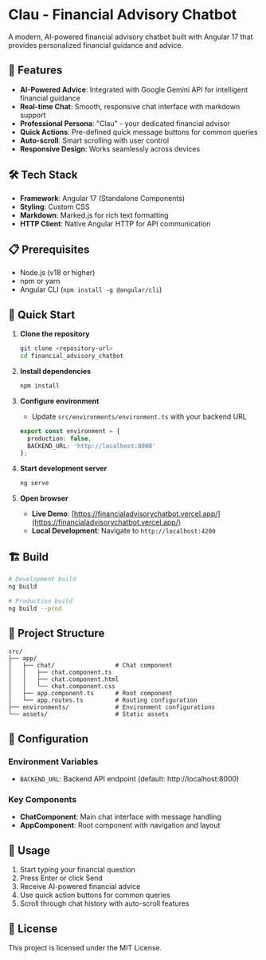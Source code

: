 # Clau - Financial Advisory Chatbot

A modern, AI-powered financial advisory chatbot built with Angular 17 that provides personalized financial guidance and advice.

## 🚀 Features

- **AI-Powered Advice**: Integrated with Google Gemini API for intelligent financial guidance
- **Real-time Chat**: Smooth, responsive chat interface with markdown support
- **Professional Persona**: "Clau" - your dedicated financial advisor
- **Quick Actions**: Pre-defined quick message buttons for common queries
- **Auto-scroll**: Smart scrolling with user control
- **Responsive Design**: Works seamlessly across devices

## 🛠️ Tech Stack

- **Framework**: Angular 17 (Standalone Components)
- **Styling**: Custom CSS
- **Markdown**: Marked.js for rich text formatting
- **HTTP Client**: Native Angular HTTP for API communication

## 📋 Prerequisites

- Node.js (v18 or higher)
- npm or yarn
- Angular CLI (`npm install -g @angular/cli`)

## 🚀 Quick Start

1. **Clone the repository**
   ```bash
   git clone <repository-url>
   cd financial_advisory_chatbot
   ```

2. **Install dependencies**
   ```bash
   npm install
   ```

3. **Configure environment**
   - Update `src/environments/environment.ts` with your backend URL
   ```typescript
   export const environment = {
     production: false,
     BACKEND_URL: 'http://localhost:8000'
   };
   ```

4. **Start development server**
   ```bash
   ng serve
   ```

5. **Open browser**
   - **Live Demo**: [https://financialadvisorychatbot.vercel.app/](https://financialadvisorychatbot.vercel.app/)
   - **Local Development**: Navigate to `http://localhost:4200`

## 🏗️ Build

```bash
# Development build
ng build

# Production build
ng build --prod
```


## 📁 Project Structure

```
src/
├── app/
│   ├── chat/                 # Chat component
│   │   ├── chat.component.ts
│   │   ├── chat.component.html
│   │   └── chat.component.css
│   ├── app.component.ts      # Root component
│   └── app.routes.ts         # Routing configuration
├── environments/             # Environment configurations
└── assets/                   # Static assets
```

## 🔧 Configuration

### Environment Variables
- `BACKEND_URL`: Backend API endpoint (default: http://localhost:8000)

### Key Components
- **ChatComponent**: Main chat interface with message handling
- **AppComponent**: Root component with navigation and layout

## 🎯 Usage

1. Start typing your financial question
2. Press Enter or click Send
3. Receive AI-powered financial advice
4. Use quick action buttons for common queries
5. Scroll through chat history with auto-scroll features

## 📄 License

This project is licensed under the MIT License.